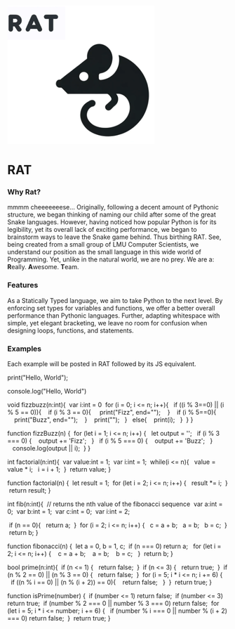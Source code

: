 ![alt text](/docs/rat.png)

# RAT

### Why Rat?

mmmm cheeeeeeese...
Originally, following a decent amount of Pythonic structure, we began thinking of naming our child after some of the great Snake languages. However, having noticed how popular Python is for its legibility, yet its overall lack of exciting performance, we began to brainstorm ways to leave the Snake game behind. Thus birthing RAT. See, being created from a small group of LMU Computer Scientists, we understand our position as the small language in this wide world of Programming. Yet, unlike in the natural world, we are no prey. We are a: **R**eally. **A**wesome. **T**eam.

### Features

As a Statically Typed language, we aim to take Python to the next level. By enforcing set types for variables and functions, we offer a better overall performance than Pythonic languages. Further, adapting whitespace with simple, yet elegant bracketing, we leave no room for confusion when designing loops, functions, and statements.

### Examples

Each example will be posted in RAT followed by its JS equivalent.

print("Hello, World");

console.log("Hello, World")

void fizzbuzz(n:int){
&nbsp;var i:int = 0
&nbsp;for (i = 0; i <= n; i++){
&nbsp;&nbsp;if ((i % 3==0) || (i % 5 == 0)){
&nbsp;&nbsp;&nbsp;if (i % 3 == 0){
&nbsp;&nbsp;&nbsp;&nbsp;print("Fizz", end="");
&nbsp;&nbsp;&nbsp;}
&nbsp;&nbsp;&nbsp;if (i % 5==0){
&nbsp;&nbsp;&nbsp;&nbsp;print("Buzz", end="");
&nbsp;&nbsp;&nbsp;}
&nbsp;&nbsp;&nbsp;print("");
&nbsp;&nbsp;}
&nbsp;&nbsp;else{
&nbsp;&nbsp;&nbsp;print(i);
&nbsp;&nbsp;}
&nbsp;}
}

function fizzBuzz(n) {
&nbsp;for (let i = 1; i <= n; i++) {
&nbsp;&nbsp;let output = '';
&nbsp;&nbsp;if (i % 3 === 0) {
&nbsp;&nbsp;&nbsp;output += 'Fizz';
&nbsp;&nbsp;}
&nbsp;&nbsp;if (i % 5 === 0) {
&nbsp;&nbsp;&nbsp;output += 'Buzz';
&nbsp;&nbsp;}
&nbsp;&nbsp;&nbsp;console.log(output || i);
&nbsp;}
}

int factorial(n:int){
&nbsp;var value:int = 1;
&nbsp;var i:int = 1;
&nbsp;while(i <= n){
&nbsp;&nbsp;value = value \* i;
&nbsp;&nbsp;i = i + 1;
&nbsp;}
&nbsp;return value;
}

function factorial(n) {
&nbsp;let result = 1;
&nbsp;for (let i = 2; i <= n; i++) {
&nbsp;&nbsp;result \*= i;
&nbsp;}
&nbsp;return result;
}

int fib(n:int){
&nbsp;// returns the nth value of the fibonacci sequence
&nbsp;var a:int = 0;
&nbsp;var b:int = 1;
&nbsp;var c:int = 0;
&nbsp;var i:int = 2;

&nbsp;if (n == 0){
&nbsp;&nbsp;return a;
&nbsp;}
&nbsp;for (i = 2; i <= n; i++) {
&nbsp;&nbsp;c = a + b;
&nbsp;&nbsp;a = b;
&nbsp;&nbsp;b = c;
&nbsp;}
&nbsp;return b;
}

function fibonacci(n) {
&nbsp;let a = 0, b = 1, c;
&nbsp;if (n === 0) return a;
&nbsp;&nbsp;for (let i = 2; i <= n; i++) {
&nbsp;&nbsp;&nbsp;c = a + b;
&nbsp;&nbsp;&nbsp;a = b;
&nbsp;&nbsp;&nbsp;b = c;
&nbsp;&nbsp;}
&nbsp;return b;
}

bool prime(n:int){
&nbsp;if (n <= 1) {
&nbsp;&nbsp;return false;
&nbsp;}
&nbsp;if (n <= 3) {
&nbsp;&nbsp;return true;
&nbsp;}
&nbsp;if (n % 2 == 0) || (n % 3 == 0) {
&nbsp;&nbsp;return false;
&nbsp;}
&nbsp;for (i = 5; i \* i <= n; i += 6) {
&nbsp;&nbsp;if ((n % i == 0) || (n % (i + 2)) == 0){
&nbsp;&nbsp;&nbsp;return false;
&nbsp;&nbsp;}
&nbsp;}
&nbsp;return true;
}

function isPrime(number) {
&nbsp;if (number <= 1) return false;
&nbsp;if (number <= 3) return true;
&nbsp;if (number % 2 === 0 || number % 3 === 0) return false;
&nbsp;for (let i = 5; i \* i <= number; i += 6) {
&nbsp;&nbsp;if (number % i === 0 || number % (i + 2) === 0) return false;
&nbsp;}
&nbsp;return true;
}
